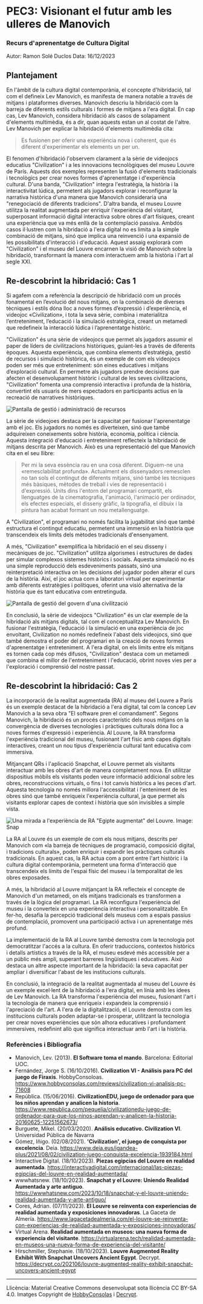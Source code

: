
# PEC3: Visionant el futur amb les ulleres de Manovich

### Recurs d'aprenentatge de Cultura Digital

Autor: Ramon Solé Duclos
Data: 16/12/2023

## Plantejament

En l'àmbit de la cultura digital contemporània, el concepte d'hibridació, tal com el defineix Lev Manovich, es manifesta de manera notable a través de mitjans i plataformes diverses. Manovich descriu la hibridació com la barreja de diferents estils culturals i formes de mitjans a l'era digital. En cap cas, Lev Manovich, considera hibridació als casos de solapament d'elements multimèdia, és a dir, quan aquests estan un al costat de l'altre. Lev Manovich per explicar la hibridació d'elements multimèdia cita:
> Es fusionen per oferir una experiència nova i coherent, que és diferent d'experimentar els elements un per un.

El fenomen d'hibridació l'observem clarament a la sèrie de videojocs educatius "Civilization" i a les innovacions tecnològiques del museu Louvre de París. Aquests dos exemples representen la fusió d'elements tradicionals i tecnològics per crear noves formes d'aprenentatge i d'experiència cultural. D'una banda, "Civilization" integra l'estratègia, la història i la interactivitat lúdica, permetent als jugadors explorar i reconfigurar la narrativa històrica d'una manera que Manovich consideraria una "renegociació de diferents tradicions". D'altra banda, el museu Louvre utilitza la realitat augmentada per enriquir l'experiència del visitant, superposant informació digital interactiva sobre obres d'art físiques, creant una experiència que va més enllà de la contemplació passiva. Ambdós casos il·lustren com la hibridació a l'era digital no es limita a la simple combinació de mitjans, sinó que implica una reinvenció i una expansió de les possibilitats d'interacció i d'educació. Aquest assaig explorarà com "Civilization" i el museu del Louvre encarnen la visió de Manovich sobre la hibridació, transformant la manera com interactuem amb la història i l'art al segle XXI.


## Re-descobrint la hibridació: Cas 1

Si agafem com a referència la descripció de hibridació com un procés fonamental en l’evolució del nous mitjans, on la combinació de diverses tècniques i estils dóna lloc a noves formes d’expressió i d’experiència, el videojoc «Civilization», i tota la seva sèrie, combina i materialitza l’entreteniment, l’educació i la simulació estratègica, creant un metamedi que redefineix la interacció lúdica i l’aprenentatge històric.

"Civilization" és una sèrie de videojocs que permet als jugadors assumir el paper de líders de civilitzacions històriques, guiant-les a través de diferents èpoques. Aquesta experiència, que combina elements d’estratègia, gestió de recursos i simulació històrica, és un exemple de com els videojocs poden ser més que entreteniment: són eines educatives i mitjans d’exploració cultural. En permetre als jugadors prendre decisions que afecten el desenvolupament històric i cultural de les seves civilitzacions, "Civilization" fomenta una comprensió interactiva i profunda de la història, convertint els usuaris de mers espectadors en participants actius en la recreació de narratives històriques.

![Pantalla de gestió i administració de recursos](https://cdn.hobbyconsolas.com/sites/navi.axelspringer.es/public/media/image/2016/09/civilization-vi_8.jpg)

La sèrie de videojoes destaca per la capacitat per fusionar l'aprenentatge amb el joc. Els jugadors no només es diverteixen, sinó que també adquireixen coneixements sobre història, economia, política i ciència. Aquesta integració d'educació i entreteniment reflecteix la hibridació de mitjans descrita per Manovich. Això es una representació del que Manovich cita en el seu llibre:
>Per mi la seva essència rau en una cosa diferent. Diguem-ne una «remesclabilitat profunda». Actualment els dissenyadors remesclen no tan sols el contingut de diferents mitjans, sinó també les tècniques més bàsiques, mètodes de treball i vies de representació i d'expressió. Units dins l'entorn del programari compartit, els llenguatges de la cinematografia, l'animació, l'animació per ordinador, els efectes especials, el disseny gràfic, la tipografia, el dibuix i la pintura han acabat formant un nou metallenguatge.

A "Civilization", el programari no només facilita la jugabilitat sinó que també estructura el contingut educatiu, permetent una immersió en la història que transcendeix els límits dels mètodes tradicionals d'ensenyament.

A més, "Civilization" exemplifica la hibridació en el seu disseny i mecàniques de joc. "Civilization" utilitza algorismes i estructures de dades per simular complexos sistemes històrics i socials. Aquesta simulació no és una simple reproducció dels esdeveniments passats, sinó una reinterpretació interactiva on les decisions del jugador poden alterar el curs de la història. Així, el joc actua com a laboratori virtual per experimentar amb diferents estratègies i polítiques, oferint una visió alternativa de la història que és tant educativa com entretinguda.

![Pantalla de gestió del govern d'una civilització](https://cdn.hobbyconsolas.com/sites/navi.axelspringer.es/public/media/image/2016/10/analisis-civilization-vi_2.jpg)

En conclusió, la sèrie de videojocs "Civilization" és un clar exemple de la hibridació als mitjans digitals, tal com el conceptualitza Lev Manovich. En fusionar l'estratègia, l'educació i la simulació en una experiència de joc envoltant, Civilization no només redefineix l'abast dels videojocs, sinó que també demostra el poder del programari en la creació de noves formes d'aprenentatge i entreteniment. A l'era digital, on els límits entre els mitjans es tornen cada cop més difusos, "Civilization" destaca com un metamedi que combina el millor de l'entreteniment i l'educació, obrint noves vies per a l'exploració i comprensió del nostre passat.


## Re-descobrint la hibridació: Cas 2

La incorporació de la realitat augmentada (RA) al museu del Louvre a París és un exemple destacat de la hibridació a l'era digital, tal com la concep Lev Manovich a la seva obra "El software pren el comandament". Segons Manovich, la hibridació és un procés característic dels nous mitjans on la convergència de diverses tecnologies i pràctiques culturals dóna lloc a noves formes d'expressió i experiència. Al Louvre, la RA transforma l'experiència tradicional del museu, fusionant l'art físic amb capes digitals interactives, creant un nou tipus d'experiència cultural tant educativa com immersiva.

Mitjançant QRs i l'aplicació Snapchat, el Louvre permet als visitants interactuar amb les obres d'art de manera completament nova. En utilitzar dispositius mòbils els visitants poden veure informació addicional sobre les obres, reconstruccions virtuals, o fins i tot canvis històrics a les peces d'art. Aquesta tecnologia no només millora l'accessibilitat i l'enteniment de les obres sinó que també enriqueix l'experiència cultural, ja que permet als visitants explorar capes de context i història que són invisibles a simple vista.

![Una mirada a l'experiència de RA "Egipte augmentat" del Louvre. Image: Snap](https://img.decrypt.co/insecure/rs:fit:1080:0:0:0/plain/https://cdn.decrypt.co/wp-content/uploads/2023/10/snapchat-louvre-ar.png)

La RA al Louvre és un exemple de com els nous mitjans, descrits per Manovich com «la barreja de tècniques de programació, composició digital, i tradicions culturals», poden enriquir i expandir les pràctiques culturals tradicionals. En aquest cas, la RA actua com a pont entre l'art històric i la cultura digital contemporània, permetent una forma d'interacció que transcendeix els límits de l'espai físic del museu i la temporalitat de les obres exposades.

A més, la hibridació al Louvre mitjançant la RA reflecteix el concepte de Manovich d'un metamedi, on els mitjans tradicionals es transformen a través de la lògica del programari. La RA reconfigura l'experiència del museu i la converteix en una experiència interactiva i personalitzable. En fer-ho, desafia la percepció tradicional dels museus com a espais passius de contemplació, promovent una participació activa i un aprenentatge més profund.

La implementació de la RA al Louvre també demostra com la tecnologia pot democratitzar l'accés a la cultura. En oferir traduccions, contextos històrics i detalls artístics a través de la RA, el museu esdevé més accessible per a un públic més ampli, superant barreres lingüístiques i educatives. Això destaca un altre aspecte important de la hibridació: la seva capacitat per ampliar i diversificar l'abast de les institucions culturals.

En conclusió, la integració de la realitat augmentada al museu del Louvre és un exemple excel·lent de la hibridació a l'era digital, en línia amb les idees de Lev Manovich. La RA transforma l'experiència del museu, fusionant l'art i la tecnologia de manera que enriqueix i expandeix la comprensió i l'apreciació de l'art. A l'era de la digitalització, el Louvre demostra com les institucions culturals poden adaptar-se i prosperar, utilitzant la tecnologia per crear noves experiències que són alhora educatives i profundament immersives, redefinint allò que significa interactuar amb l'art i la història.

### Referències i Bibliografia

* Manovich, Lev. (2013). **El Software toma el mando**. Barcelona: Editorial UOC.
* Fernández, Jorge S. (16/10/2016). **Civilization VI - Análisis para PC del juego de Firaxis**. HobbyConsoloas. https://www.hobbyconsolas.com/reviews/civilization-vi-analisis-pc-71608
* República. (15/06/2016). **CivilizationEDU, juego de ordenador para que los niños aprendan y analicen la historia**. https://www.republica.com/pequelia/civilizationedu-juego-de-ordenador-para-que-los-ninos-aprendan-y-analicen-la-historia-20160625-12251562673/
* Burguete, Mikel. (20/03/2020). **Análisis educativo. Civilization VI**. Universidad Pública de Navarra
* Gómez, Iñigo. (02/08/2021). **'Civilization', el juego de conquista por excelencia**. Deia. https://www.deia.eus/igandea-plus/2021/08/02/civilization-juego-conquista-excelencia-1939184.html
* Interactive Digital. (18/10/2023). **Piezas egipcias del Louvre en realidad aumentada**. https://interactivadigital.com/internacional/las-piezas-egipcias-del-louvre-en-realidad-aumentada/
* wwwhatsnew. (18/10/2023). **Snapchat y el Louvre: Uniendo Realidad Aumentada y arte antiguo**. https://wwwhatsnew.com/2023/10/18/snapchat-y-el-louvre-uniendo-realidad-aumentada-y-arte-antiguo/
* Cores, Adrian. (07/11/2023). **El Louvre se reinventa con experiencias de realidad aumentada y exposiciones innovadoras**. La Gaceta de Almería. https://www.lagacetadealmeria.com/el-louvre-se-reinventa-con-experiencias-de-realidad-aumentada-y-exposiciones-innovadoras/
* Virtual Arena. **Realidad aumentada en museos: una nueva forma de experiencia del visitante**. https://virtualarena.tech/realidad-aumentada-en-museos-una-nueva-forma-de-experiencia-del-visitante/
* Hirschmiller, Stephanie. (18/10/2023). **Louvre Augmented Reality Exhibit With Snapchat Uncovers Ancient Egypt**. Decrypt. https://decrypt.co/202106/louvre-augmented-reality-exhibit-snapchat-uncovers-ancient-egypt

----

Llicència: Material Creative Commons desenvolupat sota llicència CC BY-SA 4.0. Imatges Copyright de [HobbyConsolas](https://www.hobbyconsolas.com/reviews/civilization-vi-analisis-pc-71608) i [Decrypt](https://decrypt.co/202106/louvre-augmented-reality-exhibit-snapchat-uncovers-ancient-egypt).
